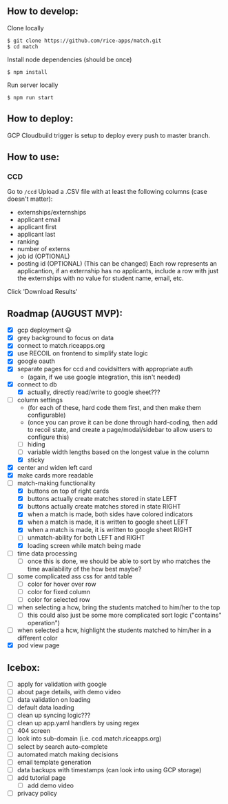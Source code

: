 ## How to develop:

Clone locally
```
$ git clone https://github.com/rice-apps/match.git
$ cd match
```

Install node dependencies (should be once)
```
$ npm install
```

Run server locally
```
$ npm run start
```

## How to deploy:

GCP Cloudbuild trigger is setup to deploy every push to master branch.

## How to use:
### CCD
Go to `/ccd`
Upload a .CSV file with at least the following columns (case doesn't matter):
- externships/externships
- applicant email
- applicant first
- applicant last
- ranking
- number of externs
- job id (OPTIONAL)
- posting id (OPTIONAL)
(This can be changed)
Each row represents an applicantion, if an externship has no applicants, include a row with just the externships with no value for student name, email, etc.

Click 'Download Results'

## Roadmap (AUGUST MVP):

- [x] gcp deployment 😃
- [x] grey background to focus on data
- [x] connect to match.riceapps.org
- [x] use RECOIL on frontend to simplify state logic
- [x] google oauth
- [x] separate pages for ccd and covidsitters with appropriate auth
  - (again, if we use google integration, this isn't needed)
- [x] connect to db
  - [x] actually, directly read/write to google sheet???
- [ ] column settings
  - (for each of these, hard code them first, and then make them configurable)
  - (once you can prove it can be done through hard-coding, then add to recoil state,
    and create a page/modal/sidebar to allow users to configure this)
  - [ ] hiding
  - [ ] variable width lengths based on the longest value in the column
  - [x] sticky
- [x] center and widen left card
- [x] make cards more readable
- [ ] match-making functionality
  - [x] buttons on top of right cards
  - [x] buttons actually create matches stored in state LEFT
  - [x] buttons actually create matches stored in state RIGHT
  - [x] when a match is made, both sides have colored indicators
  - [x] when a match is made, it is written to google sheet LEFT
  - [x] when a match is made, it is written to google sheet RIGHT
  - [ ] unmatch-ability for both LEFT and RIGHT
  - [x] loading screen while match being made
- [ ] time data processing
  - [ ] once this is done, we should be able to sort by who matches the time availability of the hcw best maybe?
- [ ] some complicated ass css for antd table 
  - [ ] color for hover over row
  - [ ] color for fixed column
  - [ ] color for selected row
- [ ] when selecting a hcw, bring the students matched to him/her to the top
  - [ ] this could also just be some more complicated sort logic ("contains" operation")
- [ ] when selected a hcw, highlight the students matched to him/her in a different color
- [x] pod view page

## Icebox:
- [ ] apply for validation with google
- [ ] about page details, with demo video
- [ ] data validation on loading
- [ ] default data loading
- [ ] clean up syncing logic???
- [ ] clean up app.yaml handlers by using regex
- [ ] 404 screen
- [ ] look into sub-domain (i.e. ccd.match.riceapps.org)
- [ ] select by search auto-complete
- [ ] automated match making decisions
- [ ] email template generation
- [ ] data backups with timestamps (can look into using GCP storage) 
- [ ] add tutorial page
  - [ ] add demo video
- [ ] privacy policy
